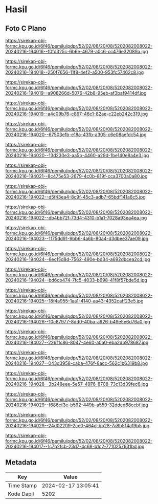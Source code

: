 # Hasil

## Foto C Plano

https://sirekap-obj-formc.kpu.go.id/6f46/pemilu/pdpr/52/02/08/20/08/5202082008022-20240216-194016--f0fd325c-6b6e-4679-a0c6-cc476e32089a.jpg

https://sirekap-obj-formc.kpu.go.id/6f46/pemilu/pdpr/52/02/08/20/08/5202082008022-20240216-194018--250f7656-11f8-4ef2-a500-953fc57462c8.jpg

https://sirekap-obj-formc.kpu.go.id/6f46/pemilu/pdpr/52/02/08/20/08/5202082008022-20240216-194019--a908266d-5076-42b8-95eb-af3baf9414df.jpg

https://sirekap-obj-formc.kpu.go.id/6f46/pemilu/pdpr/52/02/08/20/08/5202082008022-20240216-194019--a4c09b76-c897-46c1-82ae-c22eb242c319.jpg

https://sirekap-obj-formc.kpu.go.id/6f46/pemilu/pdpr/52/02/08/20/08/5202082008022-20240216-194020--67503e1b-e18a-43fb-a305-c6e08aefdc54.jpg

https://sirekap-obj-formc.kpu.go.id/6f46/pemilu/pdpr/52/02/08/20/08/5202082008022-20240216-194020--13d230e3-aa5b-4460-a29d-1be140e8a4e3.jpg

https://sirekap-obj-formc.kpu.go.id/6f46/pemilu/pdpr/52/02/08/20/08/5202082008022-20240216-194021--8c475e53-2679-4c0b-819f-cca3700a0a80.jpg

https://sirekap-obj-formc.kpu.go.id/6f46/pemilu/pdpr/52/02/08/20/08/5202082008022-20240216-194022--d5f43ea4-8c9f-45c3-adb7-65bdf141a6c5.jpg

https://sirekap-obj-formc.kpu.go.id/6f46/pemilu/pdpr/52/02/08/20/08/5202082008022-20240216-194022--db4bb72f-73d4-4310-b1a1-7028a93ea4ea.jpg

https://sirekap-obj-formc.kpu.go.id/6f46/pemilu/pdpr/52/02/08/20/08/5202082008022-20240216-194023--1175dd91-9bb6-4a6b-80a4-d3dbee37ae09.jpg

https://sirekap-obj-formc.kpu.go.id/6f46/pemilu/pdpr/52/02/08/20/08/5202082008022-20240216-194024--6ec15d8d-7562-490e-bd34-a692dbcea2cd.jpg

https://sirekap-obj-formc.kpu.go.id/6f46/pemilu/pdpr/52/02/08/20/08/5202082008022-20240216-194024--bd6cb474-7fc5-4033-b698-41f8f57bde5d.jpg

https://sirekap-obj-formc.kpu.go.id/6f46/pemilu/pdpr/52/02/08/20/08/5202082008022-20240216-194025--18f4a955-1aa1-4140-aa43-4352caff23e5.jpg

https://sirekap-obj-formc.kpu.go.id/6f46/pemilu/pdpr/52/02/08/20/08/5202082008022-20240216-194026--10c87977-8dd0-40ba-a926-b49e5e6d76a0.jpg

https://sirekap-obj-formc.kpu.go.id/6f46/pemilu/pdpr/52/02/08/20/08/5202082008022-20240216-194027--226f1c86-8047-4e60-a0a0-eba2db978687.jpg

https://sirekap-obj-formc.kpu.go.id/6f46/pemilu/pdpr/52/02/08/20/08/5202082008022-20240216-194027--043d3958-caba-476f-8acc-562c1b6319b8.jpg

https://sirekap-obj-formc.kpu.go.id/6f46/pemilu/pdpr/52/02/08/20/08/5202082008022-20240216-194028--3b248eee-5e57-4976-8708-73c13d39fec6.jpg

https://sirekap-obj-formc.kpu.go.id/6f46/pemilu/pdpr/52/02/08/20/08/5202082008022-20240216-194029--f686cf3e-b592-449b-a559-32dded68ccbf.jpg

https://sirekap-obj-formc.kpu.go.id/6f46/pemilu/pdpr/52/02/08/20/08/5202082008022-20240216-194029--24d02209-2ce0-464d-bb28-7a8b514a19b5.jpg

https://sirekap-obj-formc.kpu.go.id/6f46/pemilu/pdpr/52/02/08/20/08/5202082008022-20240216-194017--1c7b2fcb-23d7-4c68-b1c2-7710257931bd.jpg


## Metadata

| Key        | Value               |
| ---------- | ------------------- |
| Time Stamp | 2024-02-17 13:05:41 |
| Kode Dapil | 5202                |




